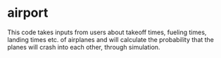 # airport
This code takes inputs from users about takeoff times, fueling times, landing times etc. of airplanes 
and will calculate the probability that the planes will crash into each other, through simulation.
